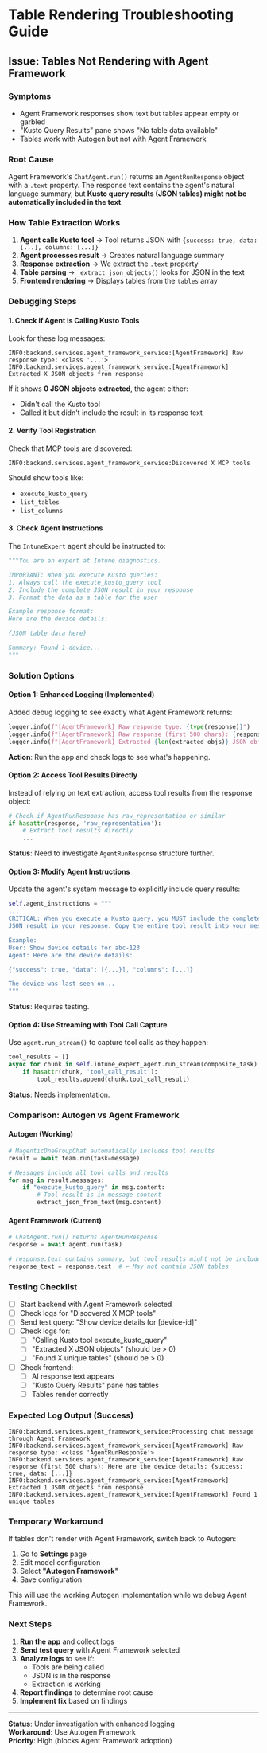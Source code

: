 # Table Rendering Troubleshooting Guide

## Issue: Tables Not Rendering with Agent Framework

### Symptoms
- Agent Framework responses show text but tables appear empty or garbled
- "Kusto Query Results" pane shows "No table data available"
- Tables work with Autogen but not with Agent Framework

### Root Cause

Agent Framework's `ChatAgent.run()` returns an `AgentRunResponse` object with a `.text` property. The response text contains the agent's natural language summary, but **Kusto query results (JSON tables) might not be automatically included in the text**.

### How Table Extraction Works

1. **Agent calls Kusto tool** → Tool returns JSON with `{success: true, data: [...], columns: [...]}`
2. **Agent processes result** → Creates natural language summary
3. **Response extraction** → We extract the `.text` property
4. **Table parsing** → `_extract_json_objects()` looks for JSON in the text
5. **Frontend rendering** → Displays tables from the `tables` array

### Debugging Steps

#### 1. Check if Agent is Calling Kusto Tools

Look for these log messages:
```
INFO:backend.services.agent_framework_service:[AgentFramework] Raw response type: <class '...'>
INFO:backend.services.agent_framework_service:[AgentFramework] Extracted X JSON objects from response
```

If it shows **0 JSON objects extracted**, the agent either:
- Didn't call the Kusto tool
- Called it but didn't include the result in its response text

#### 2. Verify Tool Registration

Check that MCP tools are discovered:
```
INFO:backend.services.agent_framework_service:Discovered X MCP tools
```

Should show tools like:
- `execute_kusto_query`
- `list_tables`
- `list_columns`

#### 3. Check Agent Instructions

The `IntuneExpert` agent should be instructed to:
```python
"""You are an expert at Intune diagnostics.

IMPORTANT: When you execute Kusto queries:
1. Always call the execute_kusto_query tool
2. Include the complete JSON result in your response
3. Format the data as a table for the user

Example response format:
Here are the device details:

{JSON table data here}

Summary: Found 1 device...
"""
```

### Solution Options

#### Option 1: Enhanced Logging (Implemented)

Added debug logging to see exactly what Agent Framework returns:

```python
logger.info(f"[AgentFramework] Raw response type: {type(response)}")
logger.info(f"[AgentFramework] Raw response (first 500 chars): {response_content[:500]}")
logger.info(f"[AgentFramework] Extracted {len(extracted_objs)} JSON objects")
```

**Action**: Run the app and check logs to see what's happening.

#### Option 2: Access Tool Results Directly

Instead of relying on text extraction, access tool results from the response object:

```python
# Check if AgentRunResponse has raw_representation or similar
if hasattr(response, 'raw_representation'):
    # Extract tool results directly
    ...
```

**Status**: Need to investigate `AgentRunResponse` structure further.

#### Option 3: Modify Agent Instructions

Update the agent's system message to explicitly include query results:

```python
self.agent_instructions = """
...
CRITICAL: When you execute a Kusto query, you MUST include the complete 
JSON result in your response. Copy the entire tool result into your message.

Example:
User: Show device details for abc-123
Agent: Here are the device details:

{"success": true, "data": [{...}], "columns": [...]}

The device was last seen on...
"""
```

**Status**: Requires testing.

#### Option 4: Use Streaming with Tool Call Capture

Use `agent.run_stream()` to capture tool calls as they happen:

```python
tool_results = []
async for chunk in self.intune_expert_agent.run_stream(composite_task):
    if hasattr(chunk, 'tool_call_result'):
        tool_results.append(chunk.tool_call_result)
```

**Status**: Needs implementation.

### Comparison: Autogen vs Agent Framework

#### Autogen (Working)
```python
# MagenticOneGroupChat automatically includes tool results
result = await team.run(task=message)

# Messages include all tool calls and results
for msg in result.messages:
    if "execute_kusto_query" in msg.content:
        # Tool result is in message content
        extract_json_from_text(msg.content)
```

#### Agent Framework (Current)
```python
# ChatAgent.run() returns AgentRunResponse
response = await agent.run(task)

# response.text contains summary, but tool results might not be included
response_text = response.text  # ← May not contain JSON tables
```

### Testing Checklist

- [ ] Start backend with Agent Framework selected
- [ ] Check logs for "Discovered X MCP tools"
- [ ] Send test query: "Show device details for [device-id]"
- [ ] Check logs for:
  - [ ] "Calling Kusto tool execute_kusto_query"
  - [ ] "Extracted X JSON objects" (should be > 0)
  - [ ] "Found X unique tables" (should be > 0)
- [ ] Check frontend:
  - [ ] AI response text appears
  - [ ] "Kusto Query Results" pane has tables
  - [ ] Tables render correctly

### Expected Log Output (Success)

```
INFO:backend.services.agent_framework_service:Processing chat message through Agent Framework
INFO:backend.services.agent_framework_service:[AgentFramework] Raw response type: <class 'AgentRunResponse'>
INFO:backend.services.agent_framework_service:[AgentFramework] Raw response (first 500 chars): Here are the device details: {success: true, data: [...]}
INFO:backend.services.agent_framework_service:[AgentFramework] Extracted 1 JSON objects from response
INFO:backend.services.agent_framework_service:[AgentFramework] Found 1 unique tables
```

### Temporary Workaround

If tables don't render with Agent Framework, switch back to Autogen:

1. Go to **Settings** page
2. Edit model configuration
3. Select **"Autogen Framework"**
4. Save configuration

This will use the working Autogen implementation while we debug Agent Framework.

### Next Steps

1. **Run the app** and collect logs
2. **Send test query** with Agent Framework selected
3. **Analyze logs** to see if:
   - Tools are being called
   - JSON is in the response
   - Extraction is working
4. **Report findings** to determine root cause
5. **Implement fix** based on findings

---

**Status**: Under investigation with enhanced logging  
**Workaround**: Use Autogen Framework  
**Priority**: High (blocks Agent Framework adoption)
